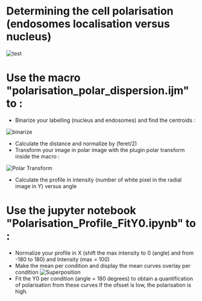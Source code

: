 # Determining the cell polarisation (endosomes localisation versus nucleus)
![test](https://user-images.githubusercontent.com/41480459/186089158-055e6063-6655-4905-8c3a-ea8225ca5416.jpg)

# Use the macro "polarisation_polar_dispersion.ijm" to :
- Binarize your labelling (nucleus and endosomes) and find the centroids :

![binarize](https://user-images.githubusercontent.com/41480459/186090516-4a8c6b34-f171-43f1-b751-d890f9dccca8.jpg)
- Calculate the distance and normalize by (feret/2)
- Transform your image in polar image with the plugin polar transform inside the macro :

![Polar Transform](https://user-images.githubusercontent.com/41480459/186090698-c9b6ac73-9e67-4e7a-acad-1db4ed5c0fc8.jpg)
- Calculate the profile in intensity (number of white pixel in the radial image in Y) versus angle

# Use the jupyter notebook "Polarisation_Profile_FitY0.ipynb" to :
- Normalize your profile in X (shift the max intensity to 0 (angle) and from -180 to 180) and Intensity (max = 100) 
- Make the mean per condition and display the mean curves overlay per condition 
![Superposition](https://user-images.githubusercontent.com/41480459/186090896-6e5dda47-307e-40e4-9a88-d1c4cdd77330.png)
- Fit the Y0 per condition (angle = 180 degrees) to obtain a quantification of polarisation from these curves
If the ofsset is low, the polarisation is high.
